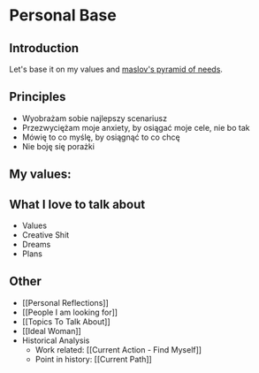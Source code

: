 # Personal Base

## Introduction

Let's base it on my values and [maslov's pyramid of needs](https://en.wikipedia.org/wiki/Maslow%27s_hierarchy_of_needs).


## Principles

- Wyobrażam sobie najlepszy scenariusz
- Przezwyciężam moje anxiety, by osiągać moje cele, nie bo tak
- Mówię to co myślę, by osiągnąć to co chcę
- Nie boję się porażki

## My values:

## What I love to talk about
- Values
- Creative Shit
- Dreams
- Plans


## Other

- [[Personal Reflections]]
- [[People I am looking for]]
- [[Topics To Talk About]]
- [[Ideal Woman]]
- Historical Analysis
    - Work related: [[Current Action - Find Myself]]
    - Point in history: [[Current Path]]
